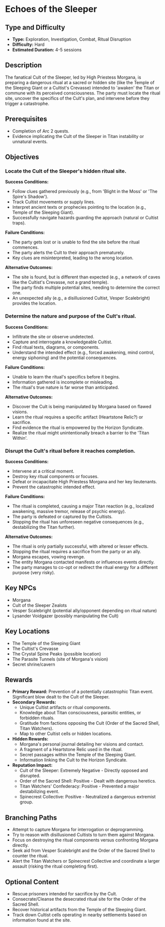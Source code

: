 # Echoes of the Sleeper

## Type and Difficulty
- **Type:** Exploration, Investigation, Combat, Ritual Disruption
- **Difficulty:** Hard
- **Estimated Duration:** 4-5 sessions

## Description
The fanatical Cult of the Sleeper, led by High Priestess Morgana, is preparing a dangerous ritual at a sacred or hidden site (like the Temple of the Sleeping Giant or a Cultist's Crevasse) intended to 'awaken' the Titan or commune with its perceived consciousness. The party must locate the ritual site, uncover the specifics of the Cult's plan, and intervene before they trigger a catastrophe.

## Prerequisites
- Completion of Arc 2 quests.
- Evidence implicating the Cult of the Sleeper in Titan instability or unnatural events.

## Objectives
### Locate the Cult of the Sleeper's hidden ritual site.

**Success Conditions:**
- Follow clues gathered previously (e.g., from 'Blight in the Moss' or 'The Spire's Shadow').
- Track Cultist movements or supply lines.
- Interpret ancient texts or prophecies pointing to the location (e.g., Temple of the Sleeping Giant).
- Successfully navigate hazards guarding the approach (natural or Cultist traps).

**Failure Conditions:**
- The party gets lost or is unable to find the site before the ritual commences.
- The party alerts the Cult to their approach prematurely.
- Key clues are misinterpreted, leading to the wrong location.

**Alternative Outcomes:**
- The site is found, but is different than expected (e.g., a network of caves like the Cultist's Crevasse, not a grand temple).
- The party finds multiple potential sites, needing to determine the correct one.
- An unexpected ally (e.g., a disillusioned Cultist, Vesper Scalebright) provides the location.
### Determine the nature and purpose of the Cult's ritual.

**Success Conditions:**
- Infiltrate the site or observe undetected.
- Capture and interrogate a knowledgeable Cultist.
- Find ritual texts, diagrams, or components.
- Understand the intended effect (e.g., forced awakening, mind control, energy siphoning) and the potential consequences.

**Failure Conditions:**
- Unable to learn the ritual's specifics before it begins.
- Information gathered is incomplete or misleading.
- The ritual's true nature is far worse than anticipated.

**Alternative Outcomes:**
- Discover the Cult is being manipulated by Morgana based on flawed visions.
- Learn the ritual requires a specific artifact (Heartstone Relic?) or sacrifice.
- Find evidence the ritual is empowered by the Horizon Syndicate.
- Realize the ritual might unintentionally breach a barrier to the 'Titan Within'.
### Disrupt the Cult's ritual before it reaches completion.

**Success Conditions:**
- Intervene at a critical moment.
- Destroy key ritual components or focuses.
- Defeat or incapacitate High Priestess Morgana and her key lieutenants.
- Prevent the catastrophic intended effect.

**Failure Conditions:**
- The ritual is completed, causing a major Titan reaction (e.g., localized awakening, massive tremor, release of psychic energy).
- The party is defeated or captured by the Cultists.
- Stopping the ritual has unforeseen negative consequences (e.g., destabilizing the Titan further).

**Alternative Outcomes:**
- The ritual is only partially successful, with altered or lesser effects.
- Stopping the ritual requires a sacrifice from the party or an ally.
- Morgana escapes, vowing revenge.
- The entity Morgana contacted manifests or influences events directly.
- The party manages to co-opt or redirect the ritual energy for a different purpose (very risky).

## Key NPCs
- Morgana
- Cult of the Sleeper Zealots
- Vesper Scalebright (potential ally/opponent depending on ritual nature)
- Lysander Voidgazer (possibly manipulating the Cult)

## Key Locations
- The Temple of the Sleeping Giant
- The Cultist's Crevasse
- The Crystal Spine Peaks (possible location)
- The Parasite Tunnels (site of Morgana's vision)
- Secret shrine/cavern

## Rewards
- **Primary Reward:** Prevention of a potentially catastrophic Titan event. Significant blow dealt to the Cult of the Sleeper.
- **Secondary Rewards:**
  - Unique Cultist artifacts or ritual components.
  - Knowledge about Titan consciousness, parasitic entities, or forbidden rituals.
  - Gratitude from factions opposing the Cult (Order of the Sacred Shell, Titan Watchers).
  - Map to other Cultist cells or hidden locations.
- **Hidden Rewards:**
  - Morgana's personal journal detailing her visions and contact.
  - A fragment of a Heartstone Relic used in the ritual.
  - Secret passages within the Temple of the Sleeping Giant.
  - Information linking the Cult to the Horizon Syndicate.
- **Reputation Impact:**
  - Cult of the Sleeper: Extremely Negative - Directly opposed and disrupted.
  - Order of the Sacred Shell: Positive - Dealt with dangerous heretics.
  - Titan Watchers' Confederacy: Positive - Prevented a major destabilizing event.
  - Spinecrest Collective: Positive - Neutralized a dangerous extremist group.

## Branching Paths
- Attempt to capture Morgana for interrogation or deprogramming.
- Try to reason with disillusioned Cultists to turn them against Morgana.
- Focus on destroying the ritual components versus confronting Morgana directly.
- Seek aid from Vesper Scalebright and the Order of the Sacred Shell to counter the ritual.
- Alert the Titan Watchers or Spinecrest Collective and coordinate a larger assault (risking the ritual completing first).

## Optional Content
- Rescue prisoners intended for sacrifice by the Cult.
- Consecrate/Cleanse the desecrated ritual site for the Order of the Sacred Shell.
- Recover historical artifacts from the Temple of the Sleeping Giant.
- Track down Cultist cells operating in nearby settlements based on information found at the site.
